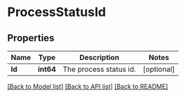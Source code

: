# ProcessStatusId

## Properties

Name | Type | Description | Notes
------------ | ------------- | ------------- | -------------
**Id** | **int64** | The process status id. | [optional] 

[[Back to Model list]](../README.md#documentation-for-models) [[Back to API list]](../README.md#documentation-for-api-endpoints) [[Back to README]](../README.md)


